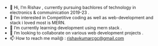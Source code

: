 - 👋 Hi, I’m Rishav , currently pursuing bachlores of technology in electronics & commuinication 2019-23 .
- 👀 I’m interested in Competitive coding as well as web-development and stack i loved most is MERN.
- 🌱 I’m currently learning development using mern stack .
- 💞️ I’m looking to collaborate on various web development projects .
- 📫 How to reach me mail@ : rishavkumarcgc@gmail.com

<!---
HappY-FaceS/HappY-FaceS is a ✨ special ✨ repository because its `README.md` (this file) appears on your GitHub profile.
You can click the Preview link to take a look at your changes.
--->

